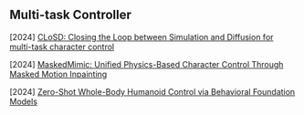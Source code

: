 ## Multi-task Controller

[2024] [CLoSD: Closing the Loop between Simulation and Diffusion for multi-task character control](https://arxiv.org/abs/2410.03441)

[2024] [MaskedMimic: Unified Physics-Based Character Control Through Masked Motion Inpainting](https://arxiv.org/abs/2409.14393)

[2024] [Zero-Shot Whole-Body Humanoid Control via Behavioral Foundation Models](https://ai.meta.com/research/publications/zero-shot-whole-body-humanoid-control-via-behavioral-foundation-models/)